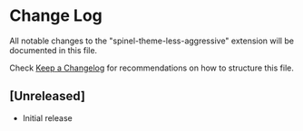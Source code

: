 # Change Log

All notable changes to the "spinel-theme-less-aggressive" extension will be documented in this file.

Check [Keep a Changelog](http://keepachangelog.com/) for recommendations on how to structure this file.

## [Unreleased]

- Initial release
